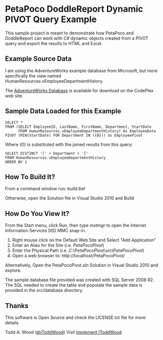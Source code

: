 PetaPoco DoddleReport Dynamic PIVOT Query Example
=================================================

This sample project is meant to demonstrate how PetaPoco and DoddleReport can work with C# dynamic objects created from a PIVOT query and export the results to HTML and Excel.

Example Source Data
-------------------
I am using the AdventureWorks example database from Microsoft, but more specifically the view named HumanResources.vEmployeeDepartmentHistory.

The [AdventureWorks Database](http://msftdbprodsamples.codeplex.com/releases/view/55926 "Download AdventureWorks Page") is available for download on the CodePlex web site.

Sample Data Loaded for this Example
----------------------------------------------
    SELECT *
    FROM (SELECT EmployeeID, LastName, FirstName, Department, StartDate
          FROM HumanResources.vEmployeeDepartmentHistory) As EmployeeData
    PIVOT (MIN(StartDate) FOR Department IN ({0})) as EmployeePivot

Where *{0}* is substituted with the joined results from this query:

    SELECT DISTINCT '[' + Department + ']'
    FROM HumanResources.vEmployeeDepartmentHistory
    ORDER BY 1

How To Build It?
----------------

From a command window run: *build.bat*

Otherwise, open the Solution file in Visual Studio 2010 and Build

How Do You View It?
-------------------

From the Start menu, click Run, then type *inetmgr* to open the Internet Information Services (IIS) MMC snap-in.

1. Right mouse click on the Default Web Site and Select "Add Application"
2. Enter an Alias for the Site (i.e. *PetaPocoPivot*)
3. Enter the Physical Path (i.e. *C:\PetaPocoPivot\src\PetaPocoPivot*)
4. Open a web browser to: http://localhost/PetaPocoPivot/

Alternatively, Open the PetaPocoPivot.sln Solution in Visual Studio 2010 and explore.

The sample database file provided was created with SQL Server 2008 R2. The SQL needed to create the table and populate the sample data is provided in the src/database directory.

Thanks
------
This software is Open Source and check the LICENSE.txt file for more details.

Todd A. Wood
([@iToddWood](https://twitter.com/#!/iToddWood "Follow me on Twitter"))
Visit [Implement IToddWood](http://www.woodcp.com "Wood Consulting Practice, LLC")
